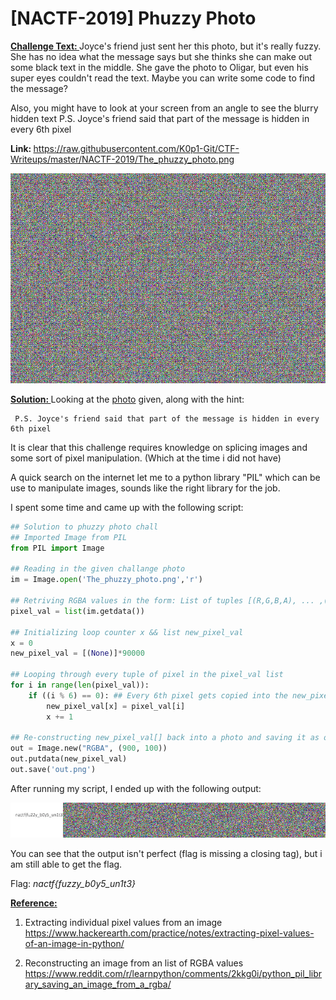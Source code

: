 # [NACTF-2019] Phuzzy Photo
<b><u> Challenge Text: </u></b>
Joyce's friend just sent her this photo, but it's really fuzzy. She has no idea what the message says but she thinks she can make out some black text in the middle. She gave the photo to Oligar, but even his super eyes couldn't read the text. Maybe you can write some code to find the message?

Also, you might have to look at your screen from an angle to see the blurry hidden text
P.S. Joyce's friend said that part of the message is hidden in every 6th pixel

<b> Link: </b> https://raw.githubusercontent.com/K0p1-Git/CTF-Writeups/master/NACTF-2019/The_phuzzy_photo.png

![alt text](https://raw.githubusercontent.com/K0p1-Git/CTF-Writeups/master/NACTF-2019/Phuzzy-Photo/The_phuzzy_photo.png "Phuzzy Photo")

<b><u> Solution: </u></b>
Looking at the <a href="https://raw.githubusercontent.com/K0p1-Git/CTF-Writeups/master/NACTF-2019/The_phuzzy_photo.png">photo</a> given, along with the hint: 
```
 P.S. Joyce's friend said that part of the message is hidden in every 6th pixel 
```
It is clear that this challenge requires knowledge on splicing images and some sort of pixel manipulation. (Which at the time i did not have)

A quick search on the internet let me to a python library "PIL" which can be use to manipulate images, sounds like the right library for the job. 

I spent some time and came up with the following script: 
 
```python
## Solution to phuzzy photo chall
## Imported Image from PIL
from PIL import Image

## Reading in the given challange photo
im = Image.open('The_phuzzy_photo.png','r')

## Retriving RGBA values in the form: List of tuples [(R,G,B,A), ... ,(R,G,B,A)]
pixel_val = list(im.getdata())

## Initializing loop counter x && list new_pixel_val
x = 0
new_pixel_val = [(None)]*90000

## Looping through every tuple of pixel in the pixel_val list
for i in range(len(pixel_val)):
    if ((i % 6) == 0): ## Every 6th pixel gets copied into the new_pixel_val[]
        new_pixel_val[x] = pixel_val[i]
        x += 1

## Re-constructing new_pixel_val[] back into a photo and saving it as out.png
out = Image.new("RGBA", (900, 100))
out.putdata(new_pixel_val)
out.save('out.png')
``` 
After running my script, I ended up with the following output:

![alt text](https://raw.githubusercontent.com/K0p1-Git/CTF-Writeups/master/NACTF-2019/Phuzzy-Photo/out.png "out")

You can see that the output isn't perfect (flag is missing a closing tag), but i am still able to get the flag. 

Flag: <i> nactf{fuzzy_b0y5_un1t3} </i>

<b><u>Reference:</u></b>

 1. Extracting individual pixel values from an image
	https://www.hackerearth.com/practice/notes/extracting-pixel-values-of-an-image-in-python/
	  
 2. Reconstructing an image from an list of RGBA values
	https://www.reddit.com/r/learnpython/comments/2kkg0i/python_pil_library_saving_an_image_from_a_rgba/


